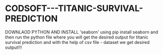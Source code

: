 # CODSOFT---TITANIC-SURVIVAL-PREDICTION
DOWNLAOD PYTHON AND INSTALL 'seaborn' using pip install seaborn
 and then run the python file where you will get the desired output for titanic survival prediction and with the help of csv file - dataset we get desired output!!!
 
